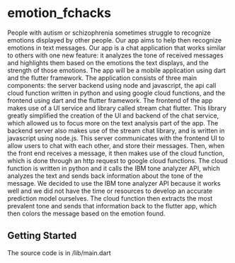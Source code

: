 # emotion_fchacks

People with autism or schizophrenia sometimes struggle to recognize emotions displayed by other people. Our app aims to help then recognize emotions in text messages. Our app is a chat application that works similar to others with one new feature: it analyzes the tone of received messages and highlights them based on the emotions the text displays, and the strength of those emotions. The app will be a mobile application using dart and the flutter framework. The application consists of three main components: the server backend using node and javascript, the api call cloud function written in python and using google cloud functions, and the frontend using dart and the flutter framework. The frontend of the app makes use of a UI service and library called stream chat flutter. This library greatly simplified the creation of the UI and backend of the chat service, which allowed us to focus more on the text analysis part of the app. The backend server also makes use of the stream chat library, and is written in javascript using node.js. This server communicates with the frontend UI to allow users to chat with each other, and store their messages. Then, when the front end receives a message, it then makes use of the cloud function, which is done through an http request to google cloud functions. The cloud function is written in python and it calls the IBM tone analyzer API, which analyzes the text and sends back information about the tone of the message. We decided to use the IBM tone analyzer API because it works well and we did not have the time or resources to develop an accurate prediction model ourselves. The cloud function then extracts the most prevalent tone and sends that information back to the flutter app, which then colors the message based on the emotion found.

## Getting Started

The source code is in /lib/main.dart
